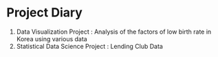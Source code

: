 # Project Diary

1. Data Visualization Project : Analysis of the factors of low birth rate in Korea using various data
2. Statistical Data Science Project : Lending Club Data
